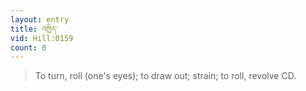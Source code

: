 ```yaml
---
layout: entry
title: འཁྱིད་
vid: Hill:0159
count: 0
---
```

> To turn, roll (one's eyes); to draw out; strain; to roll, revolve CD\.


